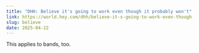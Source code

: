 ```yaml
---
title: "DHH: Believe it's going to work even though it probably won't"
link: https://world.hey.com/dhh/believe-it-s-going-to-work-even-though-it-probably-won-t-58fd9dc5
slug: believe
date: 2025-04-22
---
```

This applies to bands, too.
